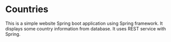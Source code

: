 # Countries
This is a simple website Spring boot application using Spring framework. It displays some country information from database. 
It uses REST service with Spring.
